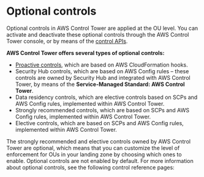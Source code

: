 # Optional controls<a name="optional-controls"></a>

Optional controls in AWS Control Tower are applied at the OU level\. You can activate and deactivate these optional controls through the AWS Control Tower console, or by means of the [control APIs](https://docs.aws.amazon.com/controltower/latest/APIReference/Welcome.html)\.

**AWS Control Tower offers several types of optional controls:**
+ [Proactive controls](proactive-controls.md), which are based on AWS CloudFormation hooks\.
+ Security Hub controls, which are based on AWS Config rules – these controls are owned by Security Hub and integrated with AWS Control Tower, by means of the **Service\-Managed Standard: AWS Control Tower**\.
+ Data residency controls, which are elective controls based on SCPs and AWS Config rules, implemented within AWS Control Tower\.
+ Strongly recommended controls, which are based on SCPs and AWS Config rules, implemented within AWS Control Tower\.
+ Elective controls, which are based on SCPs and AWS Config rules, implemented within AWS Control Tower\.

The strongly recommended and elective controls owned by AWS Control Tower are optional, which means that you can customize the level of enforcement for OUs in your landing zone by choosing which ones to enable\. Optional controls are not enabled by default\. For more information about optional controls, see the following control reference pages: